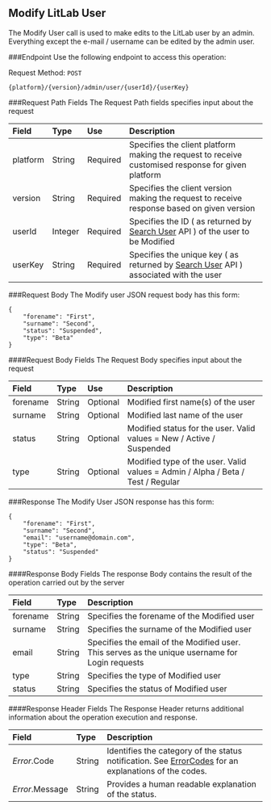Modify LitLab User
---------------
The Modify User call is used to make edits to the LitLab user by an admin. Everything except the e-mail / username can be edited by the admin user. 

###Endpoint
Use the following endpoint to access this operation:

Request Method: `POST`

	{platform}/{version}/admin/user/{userId}/{userKey}

###Request Path Fields
The Request Path fields specifies input about the request

| Field          | Type        | Use          | Description                                                                                        |
|:---------------|:------------|:-------------|:---------------------------------------------------------------------------------------------------|
| platform       | String      | Required     | Specifies the client platform making the request to receive customised response for given platform |
| version        | String      | Required     | Specifies the client version making the request to receive response based on given version         |
| userId         | Integer     | Required     | Specifies the ID ( as returned by [Search User][] API ) of the user to be Modified       |
| userKey        | String      | Required     | Specifies the unique key ( as returned by [Search User][] API ) associated with the user         |

###Request Body
The Modify user JSON request body has this form:

    {
        "forename": "First",
        "surname": "Second",
        "status": "Suspended",
        "type": "Beta"
    }

####Request Body Fields
The Request Body specifies input about the request

| Field          | Type        | Use          | Description                                                                              |
|:---------------|:------------|:-------------|:-----------------------------------------------------------------------------------------|
| forename       | String      | Optional    | Modified first name(s) of the user      |
| surname        | String      | Optional    | Modified last name of the user      |
| status         | String      | Optional    | Modified status for the user. Valid values = New / Active / Suspended       |
| type           | String      | Optional    | Modified type of the user. Valid values = Admin / Alpha / Beta / Test / Regular       |

###Response
The Modify User JSON response has this form:

	{
	    "forename": "First",
	    "surname": "Second",
	    "email": "username@domain.com",
	    "type": "Beta",
	    "status": "Suspended"
	}

####Response Body Fields
The response Body contains the result of the operation carried out by the server

| Field          | Type        | Description                                                                                     |
|:---------------|:------------|:------------------------------------------------------------------------------------------------|
| forename      | String       | Specifies the forename of the Modified user                                                     |
| surname       | String       | Specifies the surname of the Modified user                                                      |
| email         | String       | Specifies the email of the Modified user. This serves as the unique username for Login requests |
| type          | String       | Specifies the type of Modified user                                                             |
| status        | String       | Specifies the status of Modified user                                                           |

####Response Header Fields
The Response Header returns additional information about the operation execution and response.

| Field            | Type        | Description                                                                                                      |
|:-----------------|:------------|:-----------------------------------------------------------------------------------------------------------------|
| _Error_.Code    | String       | Identifies the category of the status notification. See [ErrorCodes][] for an explanations of the codes.         |
| _Error_.Message | String       | Provides a human readable explanation of the status.                                                             |

[ErrorCodes]: ../../appendix/ErrorCodes.md
[Search User]: SearchUser.md
